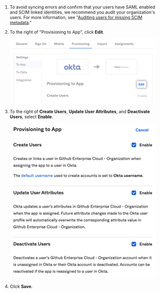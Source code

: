 1. To avoid syncing errors and confirm that your users have SAML enabled and SCIM linked identities, we recommend you audit your organization's users. For more information, see "[Auditing users for missing SCIM metadata](/organizations/managing-saml-single-sign-on-for-your-organization/troubleshooting-identity-and-access-management#auditing-users-for-missing-scim-metadata)."
1. To the right of "Provisioning to App", click **Edit**.

    ![Screenshot of "Edit" button for Okta application's provisioning options](/assets/images/help/saml/okta-provisioning-to-app-edit-button.png)
1. To the right of **Create Users**, **Update User Attributes**, and **Deactivate Users**, select **Enable**.

    ![Screenshot of "Enable" checkboxes for "Create Users", "Update User Attributes", and "Deactivate Users" options](/assets/images/help/saml/okta-provisioning-enable-options.png)
1. Click **Save**.

